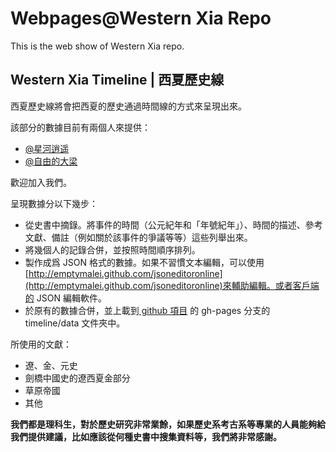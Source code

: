# Webpages@Western Xia Repo

This is the web show of Western Xia repo.

## Western Xia Timeline | 西夏歷史線

西夏歷史線將會把西夏的歷史通過時間線的方式來呈現出來。

該部分的數據目前有兩個人來提供：

* [@星河逍遥](http://weibo.com/emptymalei)
* [@自由的大梁](http://weibo.com/liangchen0802)

歡迎加入我們。

呈現數據分以下幾步：

* 從史書中摘錄。將事件的時間（公元紀年和「年號紀年」）、時間的描述、參考文獻、備註（例如關於該事件的爭議等等）這些列舉出來。
* 將幾個人的記錄合併，並按照時間順序排列。
* 製作成爲 JSON 格式的數據。如果不習慣文本編輯，可以使用[http://emptymalei.github.com/jsoneditoronline](http://emptymalei.github.com/jsoneditoronline)來輔助編輯。或者客戶端的 JSON 編輯軟件。
* 於原有的數據合併，並上載到[ github 項目](http://emptymalei.github.com/WesternXia/) 的 gh-pages 分支的 timeline/data 文件夾中。

所使用的文獻：

* 遼、金、元史
* 劍橋中國史的遼西夏金部分
* 草原帝國
* 其他

**我們都是理科生，對於歷史研究非常業餘，如果歷史系考古系等專業的人員能夠給我們提供建議，比如應該從何種史書中搜集資料等，我們將非常感謝。**
